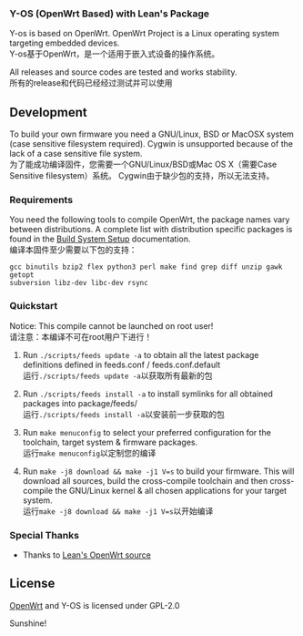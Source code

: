 ### Y-OS (OpenWrt Based) with Lean's Package

Y-os is based on OpenWrt. OpenWrt Project is a Linux operating system targeting embedded devices.   
Y-os基于OpenWrt，是一个适用于嵌入式设备的操作系统。

All releases and source codes are tested and works stability.  
所有的release和代码已经经过测试并可以使用

## Development

To build your own firmware you need a GNU/Linux, BSD or MacOSX system (case
sensitive filesystem required). Cygwin is unsupported because of the lack of a
case sensitive file system.  
为了能成功编译固件，您需要一个GNU/Linux/BSD或Mac OS X（需要Case Sensitive filesystem）系统。
Cygwin由于缺少包的支持，所以无法支持。

### Requirements

You need the following tools to compile OpenWrt, the package names vary between
distributions. A complete list with distribution specific packages is found in
the [Build System Setup](https://openwrt.org/docs/guide-developer/build-system/install-buildsystem)
documentation.  
编译本固件至少需要以下包的支持：

```
gcc binutils bzip2 flex python3 perl make find grep diff unzip gawk getopt
subversion libz-dev libc-dev rsync
```

### Quickstart

Notice: This compile cannot be launched on root user!  
请注意：本编译不可在root用户下进行！

1. Run `./scripts/feeds update -a` to obtain all the latest package definitions
   defined in feeds.conf / feeds.conf.default  
   运行`./scripts/feeds update -a`以获取所有最新的包

2. Run `./scripts/feeds install -a` to install symlinks for all obtained
   packages into package/feeds/  
   运行`./scripts/feeds install -a`以安装前一步获取的包

3. Run `make menuconfig` to select your preferred configuration for the
   toolchain, target system & firmware packages.  
   运行`make menuconfig`以定制您的编译

4. Run `make -j8 download && make -j1 V=s` to build your firmware. This will download all sources, build the
   cross-compile toolchain and then cross-compile the GNU/Linux kernel & all chosen
   applications for your target system.  
   运行`make -j8 download && make -j1 V=s`以开始编译

### Special Thanks  
- Thanks to [Lean's OpenWrt source](https://github.com/coolsnowwolf/lede)

## License  
[OpenWrt](http://www.openwrt.org/) and Y-OS is licensed under GPL-2.0
  
Sunshine!

